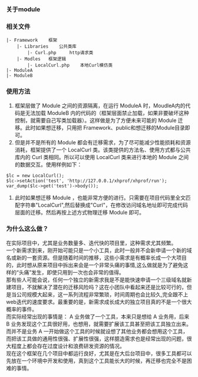 ### 关于module

### 相关文件
```
|- Framework	框架
	|- Libraries	公共类库
		|- Curl.php 	http请求类
	|- Modles	框架逻辑
		|- LocalCurl.php 	本地Curl模仿类
|- ModuleA
|- ModuleB
```

### 使用方法
1. 框架层做了 Module 之间的资源隔离，在运行 ModuleA 时，MoudleA内的代码是无法加载 ModuleB 内的代码的（框架层面禁止加载，如果非要破坏这种控制，就需要自己写类加载器）。这样做是为了方便未来可能的 Module 迁移。此时如果想迁移，只用把 Framework、public和想迁移的Module目录即可。
1. 但是并不是所有的 Module 都会有迁移需求，为了尽可能减少性能损耗和资源消耗，框架提供了一个 LocalCurl 类。该类提供的方法名、使用方式都与公共库内的 Curl 类相同。所以可以使用 LocalCurl 类来进行本地的 Module 之间的数据交互。使用样例如下：
```
$lc = new LocalCurl();
$lc->setAction('test', 'http://127.0.0.1/xhprof/xhprof/run');
var_dump($lc->get('test')->body());
```
1. 此时如果想迁移 Module ，也能非常方便的进行。只需要在项目代码里全文匹配字符串"LocalCurl",然后替换成"Curl"，在修改访问域名地址即可完成代码层面的迁移。然后再按上述方式物理迁移 Module 即可。

### 为什么这么做？
 在实际项目中，尤其是业务数量多、迭代快的项目里，这种需求尤其频繁。    
 一个新需求到来，刚开始可能只是一个小工具，此时一般并不会新申请一个新的域名或新的一套资源。但是随着时间的推移，这些小需求是有概率长成一个大项目的，此时想从原来项目中拆出来会是一个非常头痛的事情,这么做就是为了避免这样的“头痛”发生，即使只用到一次也会非常的值得。     
 那有些人可能会说，任何一个独立的新需求我是不是能快速申请一个三级域名就新建项目，不就解决了潜在的迁移风险吗？这在小团队中看起来还是比较可行的，但是当公司规模大起来，这一系列流程非常繁琐，时间周期也会比较久,完全跟不上web迭代的速度要求。最重要的是，新需求成长成大的独立项目真的不是一个很大概率的事件。    
 而实际经常出现的事情是： A 业务做了一个工具，本来只是想给 A 业务用，后来 B 业务发现这个工具很好用，也想用，就需要扩展该工具甚至把该工具独立出来。 而并不是业务 A 一开始做这个工具的时候就设想了其他业务都会想用这个工具，而把该工具做的通用性很强、扩展性很强，这样臆造需求也是经常出现的问题，很大程度上都会存在过度设计和浪费研发资源的情况。  
 现在这个框架在几个项目中都运行良好，尤其是在大后台项目中，很多工具都可以先放在一个环境中开发和使用，真到这个工具能长大的时候，再迁移也完全不是困难的事情。